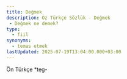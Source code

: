 ```yaml
---
title: Değmek
description: Öz Türkçe Sözlük - Değmek 
 - Değmek ne demek?
type:
  - fiil
synonyms:
  - temas etmek
lastUpdated: 2025-07-19T13:04:00.000+03:00
---
```

Ön Türkçe \*tẹg-

